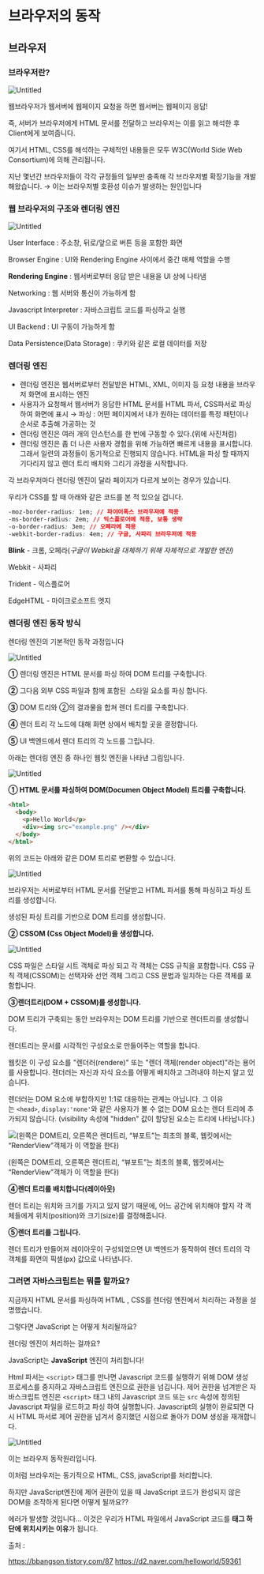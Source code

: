 # 브라우저의 동작

## 브라우저

### 브라우저란?

![Untitled](../../images/CS/%EB%B8%8C%EB%9D%BC%EC%9A%B0%EC%A0%80%EC%9D%98%20%EC%9E%91%EB%8F%99%EC%9B%90%EB%A6%AC/%EB%B8%8C%EB%9D%BC%EC%9A%B0%EC%A0%80.png)

웹브라우저가 웹서버에 웹페이지 요청을 하면 웹서버는 웹페이지 응답!

즉, 서버가 브라우저에게 HTML 문서를 전달하고 브라우저는 이를 읽고 해석한 후 Client에게 보여줍니다.

여기서 HTML, CSS를 해석하는 구체적인 내용들은 모두 W3C(World Side Web Consortium)에 의해 관리됩니다.

지난 몇년간 브라우저들이 각각 규정들의 일부만 충족해 각 브라우저별 확장기능을 개발해왔습니다.
→ 이는 브라우저별 호환성 이슈가 발생하는 원인입니다

### 웹 브라우저의 구조와 렌더링 엔진

![Untitled](../../images/CS/%EB%B8%8C%EB%9D%BC%EC%9A%B0%EC%A0%80%EC%9D%98%20%EC%9E%91%EB%8F%99%EC%9B%90%EB%A6%AC/%EB%A0%8C%EB%8D%94%EB%A7%81%EC%97%94%EC%A7%84%20%EA%B5%AC%EC%A1%B0.png)

User Interface : 주소창, 뒤로/앞으로 버튼 등을 포함한 화면

Browser Engine : UI와 Rendering Engine 사이에서 중간 매체 역할을 수행

**Rendering Engine** : 웹서버로부터 응답 받은 내용을 UI 상에 나타냄

Networking : 웹 서버와 통신이 가능하게 함

Javascript Interpreter : 자바스크립트 코드를 파싱하고 실행

UI Backend : UI 구동이 가능하게 함

Data Persistence(Data Storage) : 쿠키와 같은 로컬 데이터를 저장

### 렌더링 엔진

- 렌더링 엔진은 웹서버로부터 전달받은 HTML, XML, 이미지 등 요청 내용을 브라우저 화면에 표시하는 엔진
- 사용자가 요청해서 웹서버가 응답한 HTML 문서를 HTML 파서, CSS파서로 파싱하여 화면에 표시
  → 파싱 : 어떤 페이지에서 내가 원하는 데이터를 특정 패턴이나 순서로
  추출해 가공하는 것
- 렌더링 엔진은 여러 개의 인스턴스를 한 번에 구동할 수 있다.(위에 사진처럼)
- 렌더링 엔진은 좀 더 나은 사용자 경험을 위해 가능하면 빠르게 내용을 표시합니다. 그래서 일련의 과정들이 동기적으로 진행되지 않습니다. HTML을 파싱 할 때까지 기다리지 않고 렌더 트리 배치와 그리기 과정을 시작합니다.

각 브라우저마다 렌더링 엔진이 달라 페이지가 다르게 보이는 경우가 있습니다.

우리가 CSS를 할 때 아래와 같은 코드를 본 적 있으실 겁니다.

```css
-moz-border-radius: 1em; // 파이어폭스 브라우저에 적용
-ms-border-radius: 2em; // 익스플로어에 적용, 보통 생략
-o-border-radius: 3em; // 오페라에 적용
-webkit-border-radius: 4em; // 구글, 사파리 브라우저에 적용
```

**Blink** - 크롬, 오페라(_구글이 Webkit을 대체하기 위해 자체적으로 개발한 엔진)_

Webkit - 사파리

Trident - 익스플로어

EdgeHTML - 마이크로소프트 엣지

### 렌더링 엔진 동작 방식

렌더링 엔진의 기본적인 동작 과정입니다

![Untitled](../../images/CS/%EB%B8%8C%EB%9D%BC%EC%9A%B0%EC%A0%80%EC%9D%98%20%EC%9E%91%EB%8F%99%EC%9B%90%EB%A6%AC/%EA%B0%84%EB%8B%A8%ED%95%9C%20%EB%A0%8C%EB%8D%94%EB%A7%81%20%EB%B0%A9%EC%8B%9D%20%EC%84%A4%EB%AA%85.png)

**①** 렌더링 엔진은 HTML 문서를 파싱 하여 DOM 트리를 구축합니다.

**②** 그다음 외부 CSS 파일과 함께 포함된  스타일 요소를 파싱 합니다.

**③** DOM 트리와 ②의 결과물을 합쳐 렌더 트리를 구축합니다.

**④** 렌더 트리 각 노드에 대해 화면 상에서 배치할 곳을 결정합니다.

**⑤** UI 백엔드에서 렌더 트리의 각 노드를 그립니다.

아래는 렌더링 엔진 중 하나인 웹킷 엔진을 나타낸 그림입니다.

![Untitled](../../images/CS/%EB%B8%8C%EB%9D%BC%EC%9A%B0%EC%A0%80%EC%9D%98%20%EC%9E%91%EB%8F%99%EC%9B%90%EB%A6%AC/WebKit%20%EC%97%94%EC%A7%84.png)

**① HTML 문서를 파싱하여 DOM(Documen Object Model) 트리를 구축합니다.**

```html
<html>
  <body>
    <p>Hello World</p>
    <div><img src="example.png" /></div>
  </body>
</html>
```

위의 코드는 아래와 같은 DOM 트리로 변환할 수 있습니다.

![Untitled](../../images/CS/%EB%B8%8C%EB%9D%BC%EC%9A%B0%EC%A0%80%EC%9D%98%20%EC%9E%91%EB%8F%99%EC%9B%90%EB%A6%AC/DOM%20%EB%B3%80%ED%99%98.png)

브라우저는 서버로부터 HTML 문서를 전달받고 HTML 파서를 통해 파싱하고 파싱 트리를 생성합니다.

생성된 파싱 트리를 기반으로 DOM 트리를 생성합니다.

**② CSSOM (Css Object Model)을 생성합니다.**

![Untitled](../../images/CS/%EB%B8%8C%EB%9D%BC%EC%9A%B0%EC%A0%80%EC%9D%98%20%EC%9E%91%EB%8F%99%EC%9B%90%EB%A6%AC/CSSOM%20%EC%98%88%EC%8B%9C.png)

CSS 파일은 스타일 시트 객체로 파싱 되고 각 객체는 CSS 규칙을 포함합니다. CSS 규칙 객체(CSSOM)는 선택자와 선언 객체 그리고 CSS 문법과 일치하는 다른 객체를 포함합니다.

**③렌더트리(DOM + CSSOM)를 생성합니다.**

DOM 트리가 구축되는 동안 브라우저는 DOM 트리를 기반으로 렌더트리를 생성합니다.

렌더트리는 문서를 시각적인 구성요소로 만들어주는 역할을 합니다.

웹킷은 이 구성 요소를 "렌더러(rendere)" 또는 "렌더 객체(render object)"라는 용어를 사용합니다. 렌더러는 자신과 자식 요소를 어떻게 배치하고 그려내야 하는지 알고 있습니다.

렌더러는 DOM 요소에 부합하지만 1:1로 대응하는 관계는 아닙니다. 그 이유는 `<head>`, `display:'none'`와 같은 사용자가 볼 수 없는 DOM 요소는 렌더 트리에 추가되지 않습니다. (visibility 속성에 "hidden" 값이 할당된 요소는 트리에 나타납니다.)

![(왼쪽은 DOM트리, 오른쪽은 렌더트리, “뷰포트”는 최초의 블록, 웹킷에서는 “RenderView”객체가 이 역할을 한다)](../../images/CS/%EB%B8%8C%EB%9D%BC%EC%9A%B0%EC%A0%80%EC%9D%98%20%EC%9E%91%EB%8F%99%EC%9B%90%EB%A6%AC/%EB%A0%8C%EB%8D%94%ED%8A%B8%EB%A6%AC.png)

(왼쪽은 DOM트리, 오른쪽은 렌더트리, “뷰포트”는 최초의 블록, 웹킷에서는 “RenderView”객체가 이 역할을 한다)

**④렌더 트리를 배치합니다(레이아웃)**

렌더 트리는 위치와 크기를 가지고 있지 않기 때문에, 어느 공간에 위치해야 할지 각 객체들에게 위치(position)와 크기(size)를 결정해줍니다.

**⑤렌더 트리를 그립니다.**

렌더 트리가 만들어져 레이아웃이 구성되었으면 UI 백엔드가 동작하여 렌더 트리의 각 객체를 화면의 픽셀(px) 값으로 나타냅니다.

### 그러면 자바스크립트는 뭐를 할까요?

지금까지 HTML 문서를 파싱하여 HTML , CSS를 렌더링 엔진에서 처리하는 과정을 설명했습니다.

그렇다면 JavaScript 는 어떻게 처리될까요?

렌더링 엔진이 처리하는 걸까요?

JavaScript는 **JavaScript** 엔진이 처리합니다!

Html 파서는 `<script>` 태그를 만나면 Javascript 코드를 실행하기 위해 DOM 생성 프로세스를 중지하고 자바스크립트 엔진으로 권한을 넘깁니다. 제어 권한을 넘겨받은 자바스크립트 엔진은 `<script>` 태그 내의 Javascript 코드 또는 `src` 속성에 정의된 Javascript 파일을 로드하고 파싱 하여 실행합니다. Javascript의 실행이 완료되면 다시 HTML 파서로 제어 권한을 넘겨서 중지했던 시점으로 돌아가 DOM 생성을 재개합니다.

![Untitled](../../images/CS/%EB%B8%8C%EB%9D%BC%EC%9A%B0%EC%A0%80%EC%9D%98%20%EC%9E%91%EB%8F%99%EC%9B%90%EB%A6%AC/JS%20%EC%97%94%EC%A7%84%20%EC%B2%98%EB%A6%AC%20%EC%84%A4%EB%AA%85.png)

이는 브라우저 동작원리입니다.

이처럼 브라우저는 동기적으로 HTML, CSS, javaScript를 처리합니다.

하지만 JavaScript엔진에 제어 권한이 있을 때 JavaScript 코드가 완성되지 않은 DOM을 조작하게 된다면 어떻게 될까요??

에러가 발생할 것입니다…
이것은 우리가 HTML 파일에서 JavaScript 코드를
**<body> 태그 하단에 위치시키는 이유**가 됩니다.

출처 :

https://bbangson.tistory.com/87
https://d2.naver.com/helloworld/59361
